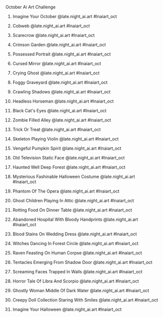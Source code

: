 October Ai Art Challenge

1. Imagine Your October
@late.night_ai.art
#lnaiart_oct

2. Cobweb
@late.night_ai.art
#lnaiart_oct

3. Scarecrow
@late.night_ai.art
#lnaiart_oct

4. Crimson Garden
@late.night_ai.art
#lnaiart_oct

5. Possessed Portrait
@late.night_ai.art
#lnaiart_oct

6. Cursed Mirror
@late.night_ai.art
#lnaiart_oct

7. Crying Ghost
@late.night_ai.art
#lnaiart_oct

8. Foggy Graveyard
@late.night_ai.art
#lnaiart_oct

9. Crawling Shadows
@late.night_ai.art
#lnaiart_oct

10. Headless Horseman
@late.night_ai.art
#lnaiart_oct

11. Black Cat's Eyes
@late.night_ai.art
#lnaiart_oct

12. Zombie Filled Alley
@late.night_ai.art
#lnaiart_oct

13. Trick Or Treat
@late.night_ai.art
#lnaiart_oct

14. Skeleton Playing Violin
@late.night_ai.art
#lnaiart_oct

15. Vengeful Pumpkin Spirit
@late.night_ai.art
#lnaiart_oct

16. Old Television Static Face
@late.night_ai.art
#lnaiart_oct

17. Haunted Well Deep Forest
@late.night_ai.art
#lnaiart_oct

18. Mysterious Fashinable Halloween Costume
@late.night_ai.art
#lnaiart_oct

19. Phantom Of The Opera
@late.night_ai.art
#lnaiart_oct

20. Ghost Children Playing In Attic
@late.night_ai.art
#lnaiart_oct

21. Rotting Food On Dinner Table
@late.night_ai.art
#lnaiart_oct

22. Abandoned Hospital With Bloody Handprints
@late.night_ai.art
#lnaiart_oct

23. Blood Stains On Wedding Dress
@late.night_ai.art
#lnaiart_oct

24. Witches Dancing In Forest Circle
@late.night_ai.art
#lnaiart_oct

25. Raven Feasting On Human Corpse
@late.night_ai.art
#lnaiart_oct

26. Tentacles Emerging From Shadow Door
@late.night_ai.art
#lnaiart_oct

27. Screaming Faces Trapped In Walls
@late.night_ai.art
#lnaiart_oct

28. Horror Tale Of Libra And Scorpio
@late.night_ai.art
#lnaiart_oct

29. Ghostly Woman Middle Of Dark Water
@late.night_ai.art
#lnaiart_oct

30. Creepy Doll Collection Staring With Smiles
@late.night_ai.art
#lnaiart_oct

31. Imagine Your Halloween
@late.night_ai.art
#lnaiart_oct